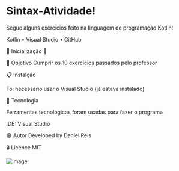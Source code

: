 # Sintax-Atividade!

Segue alguns exercícios feito na linguagem de programação Kotlin!

Kotlin • Visual Studio • GitHub

🔰 Inicialização 🔰

📜 Objetivo
Cumprir os 10 exercícios passados pelo professor
 
📋 Instalção

Foi necessário usar o Visual Studio (já estava instalado) 

🧰 Tecnologia

Ferramentas tecnológicas foram usadas para fazer o programa

IDE: Visual Studio

😁 Autor
Developed by Daniel Reis

🔒 Licence
MIT

![image](https://github.com/user-attachments/assets/1494180e-dcbd-492a-a09f-0be163a38a37)
